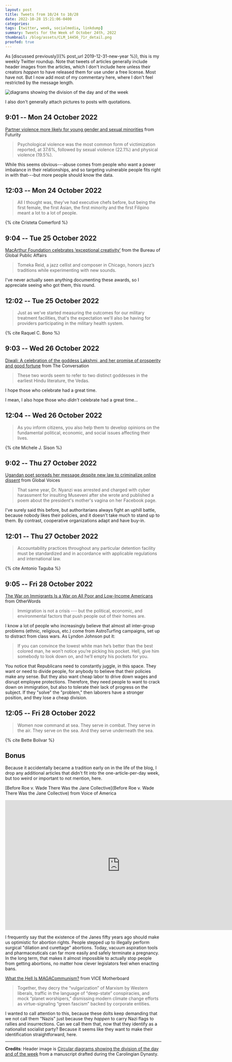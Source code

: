```yaml
---
layout: post
title: Tweets from 10/24 to 10/28
date: 2022-10-28 15:21:06-0400
categories:
tags: [twitter, week, socialmedia, linkdump]
summary: Tweets for the Week of October 24th, 2022
thumbnail: /blog/assets/CLM_14456_71r_detail.png
proofed: true
---
```


As [discussed previously]({% post_url 2019-12-31-new-year %}), this is my weekly Twitter roundup.  Note that tweets of articles generally include header images from the articles, which I don't include here unless their creators *happen* to have released them for use under a free license.  Most have not.  But I now add most of my commentary here, where I don't feel restricted by the message length.

![diagrams showing the division of the day and of the week](/blog/assets/CLM_14456_71r_detail.png "diagrams showing the division of the day and of the week")

I also don't generally attach pictures to posts with quotations.

## 9:01 -- Mon 24 October 2022

[<i class="fab fa-twitter-square"></i>](https://twitter.com/jcolag/status/1584530396674494464) [Partner violence more likely for young gender and sexual minorities](https://www.futurity.org/intimate-partner-violence-2815312-2/) from Futurity

 > Psychological violence was the most common form of victimization reported, at 37.6%, followed by sexual violence (22.1%) and physical violence (19.5%).

While this seems obvious---abuse comes from people who want a power imbalance in their relationships, and so targeting vulnerable people fits right in with that---but more people should know the data.

## 12:03 -- Mon 24 October 2022

[<i class="fab fa-twitter-square"></i>](https://twitter.com/jcolag/status/1584576198549688320)

 > All I thought was, they've had executive chefs before, but being the first female, the first Asian, the first minority and the first Filipino meant a lot to a lot of people.

{% cite Cristeta Comerford %}

## 9:04 -- Tue 25 October 2022

[<i class="fab fa-twitter-square"></i>](https://twitter.com/jcolag/status/1584893539460284417) [MacArthur Foundation celebrates ‘exceptional creativity’](https://share.america.gov/macarthur-foundation-celebrates-exceptional-creativity/) from the Bureau of Global Public Affairs

 > Tomeka Reid, a jazz cellist and composer in Chicago, honors jazz’s traditions while experimenting with new sounds.

I've never actually seen anything documenting these awards, so I appreciate seeing who got them, this round.

## 12:02 -- Tue 25 October 2022

[<i class="fab fa-twitter-square"></i>](https://twitter.com/jcolag/status/1584938334987735042)

 > Just as we've started measuring the outcomes for our military treatment facilities, that's the expectation we'll also be having for providers participating in the military health system.

{% cite Raquel C. Bono %}

## 9:03 -- Wed 26 October 2022

[<i class="fab fa-twitter-square"></i>](https://twitter.com/jcolag/status/1585255676028264448) [Diwali: A celebration of the goddess Lakshmi, and her promise of prosperity and good fortune](https://theconversation.com/diwali-a-celebration-of-the-goddess-lakshmi-and-her-promise-of-prosperity-and-good-fortune-191992) from The Conversation

 > These two words seem to refer to two distinct goddesses in the earliest Hindu literature, the Vedas.

I hope those who celebrate had a great time.

I mean, I also hope those who *didn't* celebrate had a great time...

## 12:04 -- Wed 26 October 2022

[<i class="fab fa-twitter-square"></i>](https://twitter.com/jcolag/status/1585301225834131456)

 > As you inform citizens, you also help them to develop opinions on the fundamental political, economic, and social issues affecting their lives.

{% cite Michele J. Sison %}

## 9:02 -- Thu 27 October 2022

[<i class="fab fa-twitter-square"></i>](https://twitter.com/jcolag/status/1585617811941994496) [Ugandan poet spreads her message despite new law to criminalize online dissent](https://globalvoices.org/2022/10/19/ugandan-poet-spreads-her-message-despite-new-law-to-criminalize-online-dissent/) from Global Voices

 > That same year, Dr. Nyanzi was arrested and charged with cyber harassment for insulting Museveni after she wrote and published a poem about the president's mother's vagina on her Facebook page.

I've surely said this before, but authoritarians always fight an uphill battle, because nobody likes their policies, and it doesn't take much to stand up to them.  By contrast, cooperative organizations adapt and have buy-in.

## 12:01 -- Thu 27 October 2022

[<i class="fab fa-twitter-square"></i>](https://twitter.com/jcolag/status/1585662859148607489)

 > Accountability practices throughout any particular detention facility must be standardized and in accordance with applicable regulations and international law.

{% cite Antonio Taguba %}

## 9:05 -- Fri 28 October 2022

[<i class="fab fa-twitter-square"></i>](https://twitter.com/jcolag/status/1585980955671642112) [The War on Immigrants Is a War on All Poor and Low-Income Americans](https://otherwords.org/the-war-on-immigrants-is-a-war-on-all-poor-and-low-income-americans/) from OtherWords

 > Immigration is not a crisis --- but the political, economic, and environmental factors that push people out of their homes are.

I know a lot of people who increasingly believe that almost all inter-group problems (ethnic, religious, etc.) come from AstroTurfing campaigns, set up to distract from class wars.  As Lyndon Johnson put it:

 > If you can convince the lowest white man he’s better than the best colored man, he won’t notice you’re picking his pocket. Hell, give him somebody to look down on, and he’ll empty his pockets for you.

You notice that Republicans need to constantly juggle, in this space.  They want or need to divide people, for anybody to believe that their policies make any sense.  But they also want cheap labor to drive down wages and disrupt employee protections.  Therefore, they need people to want to crack down on immigration, but also to tolerate their lack of progress on the subject.  If they "solve" the "problem," then laborers have a stronger position, and they lose a cheap division.

## 12:05 -- Fri 28 October 2022

[<i class="fab fa-twitter-square"></i>](https://twitter.com/jcolag/status/1586026253894696962)

 > Women now command at sea. They serve in combat. They serve in the air. They serve on the sea. And they serve underneath the sea.

{% cite Bette Bolivar %}

## Bonus

Because it accidentally became a tradition early on in the life of the blog, I drop any additional articles that didn't fit into the one-article-per-day week, but too weird or important to not mention, here.

<i class="fas fa-square"></i> [Before Roe v. Wade There Was the Jane Collective](Before Roe v. Wade There Was the Jane Collective) from Voice of America

<iframe
  src="https://www.voanews.com/embed/player/0/6794690.html?type=video"
  frameborder="0"
  scrolling="no"
  width="740"
  height="419"
  allowfullscreen
>
</iframe>

I frequently say that the existence of the Janes fifty years ago should make us optimistic for abortion rights.  People stepped up to illegally perform surgical "dilation and curettage" abortions.  Today, vacuum aspiration tools and pharmaceuticals can far more easily and safely terminate a pregnancy.  In the long term, that makes it almost impossible to actually stop people from getting abortions, no matter how clever legislators feel when enacting bans.

<i class="fas fa-square"></i> [What the Hell Is MAGACommunism?](https://www.vice.com/en/article/88qk4b/what-the-hell-is-magacommunism) from VICE Motherboard

 > Together, they decry the “vulgarization” of Marxism by Western liberals, traffic in the language of “deep-state” conspiracies, and mock “planet worshipers,” dismissing modern climate change efforts as virtue-signaling “green fascism” backed by corporate entities.

I wanted to call attention to this, because these dolts keep demanding that we not call them "Nazis" just because they *happen* to carry Nazi flags to rallies and insurrections.  Can we call them that, now that they identify as a nationalist socialist party?  Because it seems like they want to make their identification straightforward, here.

* * *

**Credits**:  Header image is [Circular diagrams showing the division of the day and of the week](https://commons.wikimedia.org/wiki/File:CLM_14456_71r_detail.jpg) from a manuscript drafted during the Carolingian Dynasty.
